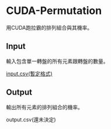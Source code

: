 # CUDA-Permutation
用CUDA跑拉霸的排列組合與其機率。
## Input
輸入包含單一轉盤的所有元素跟轉盤的數量。

[input.csv(暫定格式)](data/input.csv)
## Output
輸出所有元素的排列組合的機率。

output.csv(還未決定)
